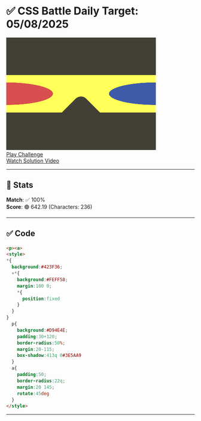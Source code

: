# ✅ CSS Battle Daily Target: 05/08/2025

![Target](./images/05.png)  
[Play Challenge](https://cssbattle.dev/play/7dleRRSShJjeUasHRb1o)  
[Watch Solution Video](https://youtube.com/shorts/L16gZBC3SGw)

---

## 🔢 Stats

**Match**: ✅ 100%  
**Score**: 🟢 642.19 (Characters: 236)

---

## ✅ Code

```html
<p><a>
<style>
*{
  background:#423F36;
  +*{
    background:#FEFF58;
    margin:100 0;
    *{
      position:fixed
    }
  }
}
  p{
    background:#D94E4E;
    padding:30+120;
    border-radius:50%;
    margin:20-115;
    box-shadow:413q 0#3E5AA9
  }
  a{
    padding:50;
    border-radius:22q;
    margin:20 145;
    rotate:45deg
  }
</style>
```

---
